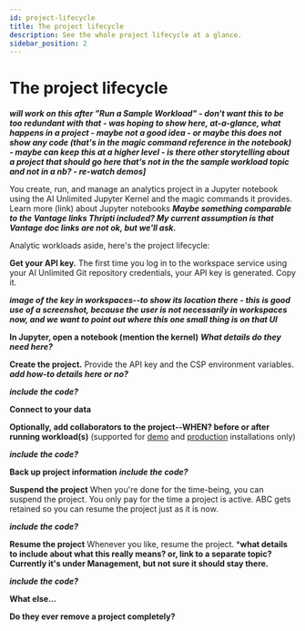 ```yaml
---
id: project-lifecycle
title: The project lifecycle
description: See the whole project lifecycle at a glance.
sidebar_position: 2
---
```


# The project lifecycle

***will work on this after "Run a Sample Workload" - don't want this to be too redundant with that - was hoping to show here, at-a-glance, what happens in a project - maybe not a good idea - or maybe this does not show any code (that's in the magic command reference in the notebook) - maybe can keep this at a higher level - is there other storytelling about a project that should go here that's not in the the sample workload topic and not in a nb? - re-watch demos]***

You create, run, and manage an analytics project in a Jupyter notebook using the AI Unlimited Jupyter Kernel and the magic commands it provides. Learn more (link) about Jupyter notebooks ***Maybe something comparable to the Vantage links Thripti included? My current assumption is that Vantage doc links are not ok, but we'll ask.***

Analytic workloads aside, here's the project lifecycle:


**Get your API key.**
The first time you log in to the workspace service using your AI Unlimited Git repository credentials, your API key is generated. Copy it.

***image of the key in workspaces--to show its location there - this is good use of a screenshot, because the user is not necessarily in workspaces now, and we want to point out where this one small thing is on that UI***


**In Jupyter, open a notebook (mention the kernel)**
***What details do they need here?***


**Create the project.**
Provide the API key and the CSP environment variables. ***add how-to details here or no?***

***include the code?***


**Connect to your data**



**Optionally, add collaborators to the project--WHEN? before or after running workload(s)** (supported for [demo](docs\install-ai-unlimited\demo\index.md) and [production](docs\install-ai-unlimited\production\index.md) installations only)

***include the code?***



**Back up project information**
***include the code?***



**Suspend the project**
When you're done for the time-being, you can suspend the project. You only pay for the time a project is active. ABC gets retained so you can resume the project just as it is now.

***include the code?***



**Resume the project**
Whenever you like, resume the project. ***what details to include about what this really means? or, link to a separate topic? Currently it's under Management, but not sure it should stay there.**

***include the code?***



**What else...**



**Do they ever remove a project completely?**





